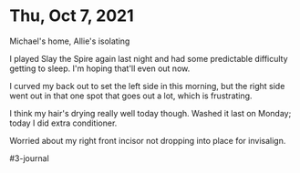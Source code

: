 # Thu, Oct 7, 2021
Michael's home, Allie's isolating

I played Slay the Spire again last night and had some predictable difficulty getting to sleep. I'm hoping that'll even out now. 

I curved my back out to set the left side in this morning, but the right side went out in that one spot that goes out a lot, which is frustrating. 

I think my hair's drying really well today though. Washed it last on Monday; today I did extra conditioner. 

Worried about my right front incisor not dropping into place for invisalign.

#3-journal